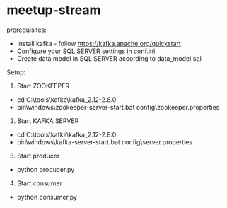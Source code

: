 # meetup-stream


prerequisites:
- Install kafka - follow https://kafka.apache.org/quickstart
- Configure your SQL SERVER settings in conf.ini
- Create data model in SQL SERVER according to data_model.sql

Setup: 
1) Start ZOOKEEPER
- cd C:\tools\kafka\kafka_2.12-2.8.0
- bin\windows\zookeeper-server-start.bat config\zookeeper.properties

2) Start KAFKA SERVER
- cd C:\tools\kafka\kafka_2.12-2.8.0
- bin\windows\kafka-server-start.bat config\server.properties

3) Start producer
- python producer.py

4) Start consumer
- python consumer.py




